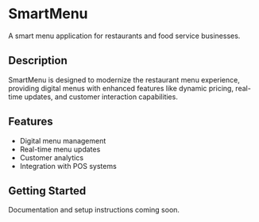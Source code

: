 # SmartMenu

A smart menu application for restaurants and food service businesses.

## Description

SmartMenu is designed to modernize the restaurant menu experience, providing digital menus with enhanced features like dynamic pricing, real-time updates, and customer interaction capabilities.

## Features

- Digital menu management
- Real-time menu updates
- Customer analytics
- Integration with POS systems

## Getting Started

Documentation and setup instructions coming soon. 